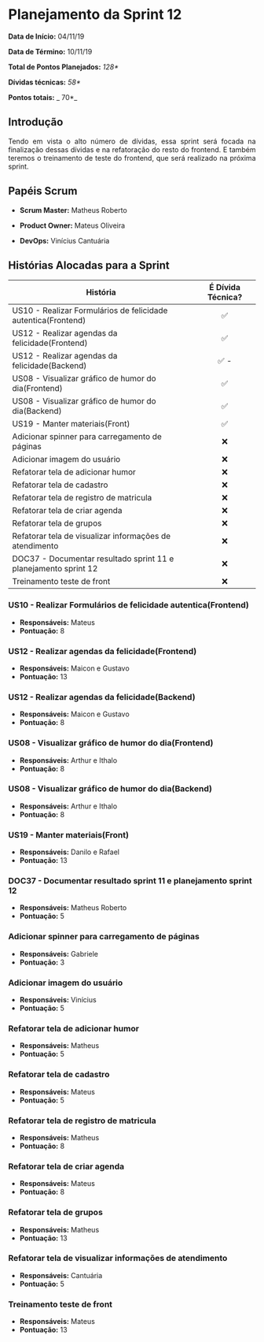# Planejamento da Sprint 12

**Data de Início:** 04/11/19

**Data de Término:** 10/11/19

**Total de Pontos Planejados:** _128*_

**Dívidas técnicas:** _58*_

**Pontos totais:** _ 70*_

## Introdução
<p align = "justify"> 
    Tendo em vista o alto número de dívidas, essa sprint será focada na finalização dessas dívidas e na refatoração do resto do frontend. E também teremos o treinamento de teste do frontend, que será realizado na próxima sprint.
</p>

## Papéis Scrum

* **Scrum Master:** Matheus Roberto

* **Product Owner:** Mateus Oliveira

* **DevOps:** Vinícius Cantuária


## Histórias Alocadas para a Sprint

| História | É Dívida Técnica? |
| -------- | :----: |
| US10 - Realizar Formulários de felicidade autentica(Frontend) | :white_check_mark: | 
| US12 - Realizar agendas da felicidade(Frontend) | :white_check_mark: |
| US12 - Realizar agendas da felicidade(Backend) | :white_check_mark: -  |
| US08 - Visualizar gráfico de humor do dia(Frontend) | :white_check_mark: |
| US08 - Visualizar gráfico de humor do dia(Backend) | :white_check_mark: |
| US19 - Manter materiais(Front) | :white_check_mark: |
| Adicionar spinner para carregamento de páginas | :x: |
| Adicionar imagem do usuário | :x: |
| Refatorar tela de adicionar humor | :x: | 
| Refatorar tela de cadastro | :x: |
| Refatorar tela de registro de matricula | :x: |
| Refatorar tela de criar agenda | :x: |
| Refatorar tela de grupos | :x: |
| Refatorar tela de visualizar informações de atendimento | :x: |
| DOC37 - Documentar resultado sprint 11 e planejamento sprint 12 | :x: |
| Treinamento teste de front | :x: |

### US10 - Realizar Formulários de felicidade autentica(Frontend)
* **Responsáveis:** Mateus
* **Pontuação:** 8

### US12 - Realizar agendas da felicidade(Frontend)
* **Responsáveis:** Maicon e Gustavo
* **Pontuação:** 13

### US12 - Realizar agendas da felicidade(Backend) 
* **Responsáveis:** Maicon e Gustavo
* **Pontuação:** 8

### US08 - Visualizar gráfico de humor do dia(Frontend)
* **Responsáveis:** Arthur e Ithalo
* **Pontuação:** 8

### US08 - Visualizar gráfico de humor do dia(Backend)
* **Responsáveis:** Arthur e Ithalo
* **Pontuação:** 8

### US19 - Manter materiais(Front)
* **Responsáveis:** Danilo e Rafael
* **Pontuação:** 13

### DOC37 - Documentar resultado sprint 11 e planejamento sprint 12
* **Responsáveis:** Matheus Roberto
* **Pontuação:** 5

### Adicionar spinner para carregamento de páginas
* **Responsáveis:** Gabriele
* **Pontuação:** 3

### Adicionar imagem do usuário
* **Responsáveis:** Vinícius
* **Pontuação:** 5

### Refatorar tela de adicionar humor
* **Responsáveis:** Matheus
* **Pontuação:** 5

### Refatorar tela de cadastro
* **Responsáveis:** Mateus
* **Pontuação:** 5

### Refatorar tela de registro de matricula
* **Responsáveis:** Matheus
* **Pontuação:** 8

### Refatorar tela de criar agenda
* **Responsáveis:** Mateus
* **Pontuação:** 8

### Refatorar tela de grupos
* **Responsáveis:** Matheus
* **Pontuação:** 13

### Refatorar tela de visualizar informações de atendimento
* **Responsáveis:** Cantuária
* **Pontuação:** 5

### Treinamento teste de front
* **Responsáveis:** Mateus
* **Pontuação:** 13


